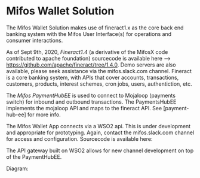 # Mifos Wallet Solution

The Mifos Wallet Solution makes use of fineract1.x as the core back end banking system with the Mifos User Interface(s) for operations and consumer interactions.

As of Sept 9th, 2020, *Fineract1.4* (a derivative of the MifosX code contributed to apache foundation) sourcecode is available here --> https://github.com/apache/fineract/tree/1.4.0.  Demo servers are also available, please seek assistance via the mifos.slack.com channel. Fineract is a core banking system, with APIs that cover accounts, transactions, customers, products, interest schemes, cron jobs, users, authentiction, etc.  

The *Mifos PaymentHubEE* is used to connect to Mojaloop (payments switch) for inbound and outbound transactions. The PaymentsHubEE implements the mojaloop API and maps to the fineract API.  See [payment-hub-ee] for more info. 

The Mifos Wallet App connects via a WSO2 api.  This is under development and appropriate for prototyping. Again, contact the mifos.slack.com channel for access and configuration. Sourcecode is available here: 

The API gateway built on WSO2 allows for new channel development on top of the PaymentHubEE.  




Diagram:

